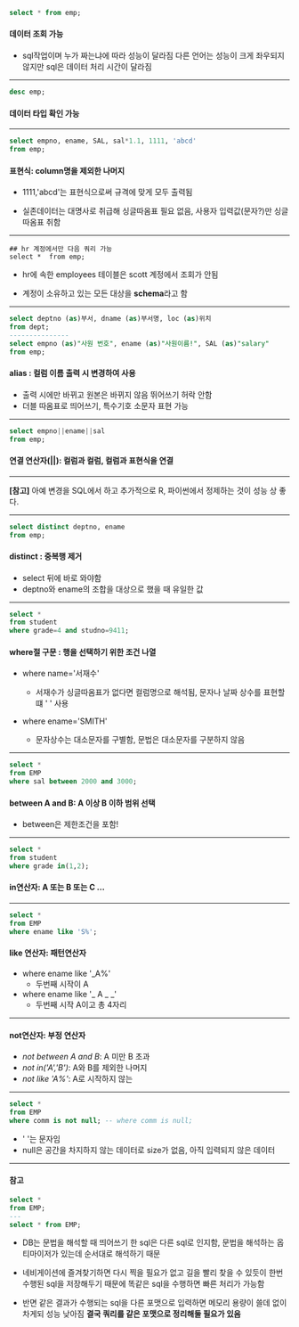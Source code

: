 ```SQL
select * from emp;
```
#### 데이터 조회 가능
- sql작업이며 누가 짜는냐에 따라 성능이 달라짐
다른 언어는 성능이 크게 좌우되지 않지만 sql은 데이터 처리 시간이 달라짐 

---

```SQL
desc emp;
```
#### 데이터 타입 확인 가능

---
```SQL
select empno, ename, SAL, sal*1.1, 1111, 'abcd'
from emp;
```
#### 표현식: column명을 제외한 나머지 

- 1111,'abcd'는 표현식으로써 규격에 맞게 모두 출력됨

- 실존데이터는 대명사로 취급해 싱글따옴표 필요 없음, 사용자 입력값(문자?)만 싱글따옴표 취함

----
```
## hr 계정에서만 다음 쿼리 가능
select *  from emp;
```
- hr에 속한 employees 테이블은 scott 계정에서 조회가 안됨

- 계정이 소유하고 있는 모든 대상을 **schema**라고 함

---

```SQL
select deptno (as)부서, dname (as)부서명, loc (as)위치 
from dept;
---------------
select empno (as)"사원 번호", ename (as)"사원이름!", SAL (as)"salary" 
from emp;
```
#### alias : 컬럼 이름 출력 시 변경하여 사용
  - 출력 시에만 바뀌고 원본은 바뀌지 않음 뛰어쓰기 허락 안함
  - 더블 따옴표로 띄어쓰기, 특수기호 소문자 표현 가능
------

```SQL
select empno||ename||sal
from emp;
```
#### 연결 연산자(||): 컬럼과 컬럼, 컬럼과 표현식을 연결

---
**[참고]** 아예 변경을 SQL에서 하고 추가적으로 R, 파이썬에서 정제하는 것이 성능 상 좋다.

---

```SQL
select distinct deptno, ename 
from emp;
```
#### distinct : 중복행 제거
- select 뒤에 바로 와야함
- deptno와 ename의 조합을 대상으로 했을 때 유일한 값

---

```SQL
select * 
from student
where grade=4 and studno=9411; 
```
#### where절 구문 : 행을 선택하기 위한 조건 나열

- where name='서재수' 
  - 서재수가 싱글따옴표가 없다면 컬럼명으로 해석됨, 문자나 날짜 상수를 표현할 떄 '  ' 사용

- where ename='SMITH' 
  - 문자상수는 대소문자를 구별함, 문법은 대소문자를 구분하지 않음

---
```SQL
select * 
from EMP
where sal between 2000 and 3000;
```
#### between A and B: A 이상 B 이하 범위 선택
- between은 제한조건을 포함!

---
```SQL
select *
from student
where grade in(1,2);
```
#### in연산자: A 또는 B 또는 C ...

---
```SQL
select * 
from EMP
where ename like 'S%';
```
#### like 연산자: 패턴연산자
- where ename like '_A%'
  - 두번째 시작이 A
- where ename like '_ A _ _' 
  - 두번째 시작 A이고 총 4자리

---

#### not연산자: 부정 연산자
- *not between A and B*: A 미만 B 초과
- *not in('A','B')*: A와 B를 제외한 나머지 
- *not like 'A%'*: A로 시작하지 않는

---
```SQL
select *
from EMP
where comm is not null; -- where comm is null; 
```
- ' '는 문자임
- null은 공간을 차지하지 않는 데이터로 size가 없음, 아직 입력되지 않은 데이터

---
#### 참고
```SQL
select *
from EMP;
---
select * from EMP;
```
- DB는 문법을 해석할 때 띄어쓰기 한 sql은 다른 sql로 인지함, 문법을 해석하는 옵티마이저가 있는데 순서대로 해석하기 때문

- 네비게이션에 즐겨찾기하면 다시 찍을 필요가 없고 길을 빨리 찾을 수 있듯이 한번 수행된 sql을 저장해두기 때문에 똑같은 sql을 수행하면 빠른 처리가 가능함 
- 반면 같은 결과가 수행되는 sql을 다른 포맷으로 입력하면 메모리 용량이 쓸데 없이 차게되 성능 낮아짐 **결국 쿼리를 같은 포맷으로 정리해둘 필요가 있음**






